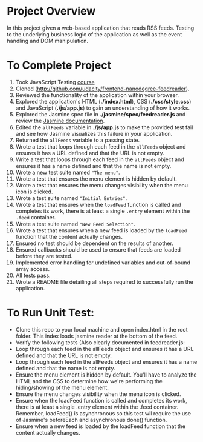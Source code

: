 # Project Overview

In this project given a web-based application that reads RSS feeds. Testing to the underlying business logic of the application as well as the event handling and DOM manipulation.

# To Complete Project

1. Took JavaScript Testing [course](https://www.udacity.com/course/ud549)
2. Cloned (http://github.com/udacity/frontend-nanodegree-feedreader).
3. Reviewed the functionality of the application within your browser.
4. Explored the application's HTML (**./index.html**), CSS (**./css/style.css**) and JavaScript (**./js/app.js**) to gain an understanding of how it works.
5. Explored the Jasmine spec file in **./jasmine/spec/feedreader.js** and review the [Jasmine documentation](http://jasmine.github.io).
6. Edited the `allFeeds` variable in **./js/app.js** to make the provided test fail and see how Jasmine visualizes this failure in your application.
7. Returned the `allFeeds` variable to a passing state.
8. Wrote a test that loops through each feed in the `allFeeds` object and ensures it has a URL defined and that the URL is not empty.
9. Write a test that loops through each feed in the `allFeeds` object and ensures it has a name defined and that the name is not empty.
10. Wrote a new test suite named `"The menu"`.
11. Wrote a test that ensures the menu element is hidden by default.
12. Wrote a test that ensures the menu changes visibility when the menu icon is clicked.
13. Wrote a test suite named `"Initial Entries"`.
14. Wrote a test that ensures when the `loadFeed` function is called and completes its work, there is at least a single `.entry` element within the `.feed` container.
15. Wrote a test suite named `"New Feed Selection"`.
16. Wrote a test that ensures when a new feed is loaded by the `loadFeed` function that the content actually changes.
17. Ensured no test should be dependent on the results of another.
18. Ensured callbacks should be used to ensure that feeds are loaded before they are tested.
19. Implemented error handling for undefined variables and out-of-bound array access.
20. All tests pass.
21. Wrote a README file detailing all steps required to successfully run the application.

# To Run Unit Test:
- Clone this repo to your local machine and open index.html in the root folder. This index loads jasmine reader at the bottom of the feed.
- Verify the following tests (Also clearly documented in feedreader.js:
- Loop through each feed in the allFeeds object and ensures it has a URL defined and that the URL is not empty.
- Loop through each feed in the allFeeds object and ensures it has a name defined and that the name is not empty.
- Ensure the menu element is hidden by default. You'll have to analyze the HTML and the CSS to determine how we're performing the hiding/showing of the menu element.
- Ensure the menu changes visibility when the menu icon is clicked.
- Ensure when the loadFeed function is called and completes its work, there is at least a single .entry element within the .feed container. Remember, loadFeed() is asynchronous so this test wil require the use of Jasmine's beforeEach and asynchronous done() function.
- Ensure when a new feed is loaded by the loadFeed function that the content actually changes.
